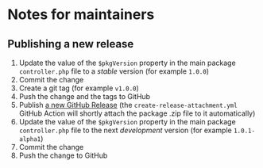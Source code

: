 # Notes for maintainers

## Publishing a new release

1. Update the value of the `$pkgVersion` property in the main package `controller.php` file to a *stable* version (for example `1.0.0`)
2. Commit the change
3. Create a git tag (for example `v1.0.0`)
4. Push the change and the tags to GitHub
5. Publish [a new GitHub Release](https://github.com/concretecms-community-store/community_store/releases) (the `create-release-attachment.yml` GitHub Action will shortly attach the package .zip file to it automatically)
6. Update the value of the `$pkgVersion` property in the main package `controller.php` file to the next *development* version (for example `1.0.1-alpha1`)
7. Commit the change
8. Push the change to GitHub
